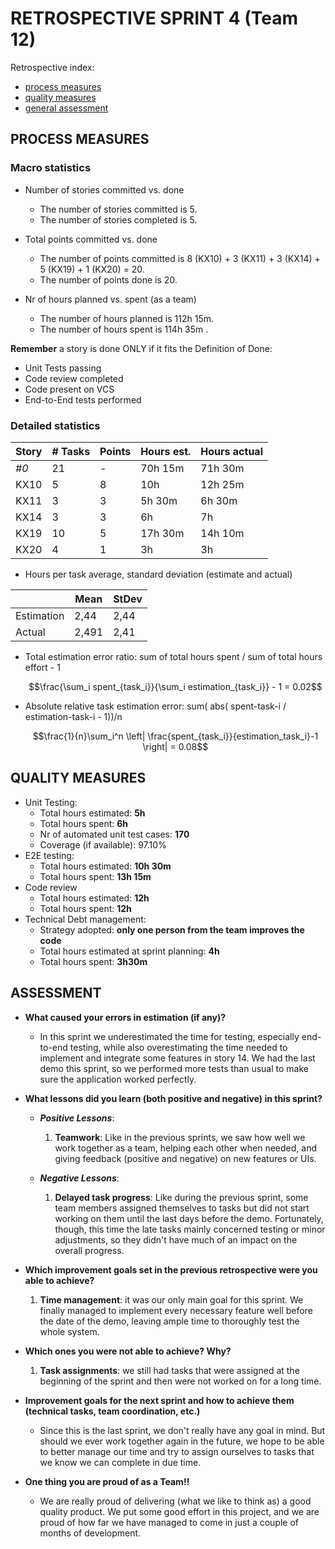 RETROSPECTIVE SPRINT 4 (Team 12)
=====================================

Retrospective index:

- [process measures](#process-measures)
- [quality measures](#quality-measures)
- [general assessment](#assessment)

## PROCESS MEASURES

### Macro statistics

- Number of stories committed vs. done 
  - The number of stories committed is 5.
  - The number of stories completed is 5.


- Total points committed vs. done
  - The number of points committed is 8 (KX10) + 3 (KX11) + 3 (KX14) + 5 (KX19) + 1 (KX20) = 20.
  - The number of points done is 20.


- Nr of hours planned vs. spent (as a team)

  - The number of hours planned is 112h 15m.
  - The number of hours spent is 114h 35m .

**Remember**  a story is done ONLY if it fits the Definition of Done:

- Unit Tests passing
- Code review completed
- Code present on VCS
- End-to-End tests performed

### Detailed statistics

| Story | # Tasks | Points | Hours est. | Hours actual |
|-------|---------|--------|------------|--------------|
| _#0_  | 21      | -      | 70h 15m    | 71h 30m      |
| KX10  | 5       | 8      | 10h        | 12h 25m      |
| KX11  | 3       | 3      | 5h 30m     | 6h 30m       |
| KX14  | 3       | 3      | 6h         | 7h           |
| KX19  | 10      | 5      | 17h 30m    | 14h 10m      | 
| KX20  | 4       | 1      | 3h         | 3h           |

- Hours per task average, standard deviation (estimate and actual)

|            | Mean  | StDev |
|------------|-------|-------|
| Estimation | 2,44  | 2,44  | 
| Actual     | 2,491 | 2,41  |

- Total estimation error ratio: sum of total hours spent / sum of total hours effort - 1

  $$\frac{\sum_i spent_{task_i}}{\sum_i estimation_{task_i}} - 1 = 0.02$$

- Absolute relative task estimation error: sum( abs( spent-task-i / estimation-task-i - 1))/n

  $$\frac{1}{n}\sum_i^n \left| \frac{spent_{task_i}}{estimation_task_i}-1 \right| = 0.08$$

## QUALITY MEASURES

- Unit Testing:
  - Total hours estimated: **5h**
  - Total hours spent: **6h**
  - Nr of automated unit test cases: **170**
  - Coverage (if available): 97.10%
- E2E testing:
  - Total hours estimated: **10h 30m**
  - Total hours spent: **13h 15m**
- Code review
  - Total hours estimated: **12h**
  - Total hours spent: **12h**
- Technical Debt management:
  - Strategy adopted: **only one person from the team improves the code**
  - Total hours estimated at sprint planning: **4h**
  - Total hours spent: **3h30m**

## ASSESSMENT

- **What caused your errors in estimation (if any)?**
  - In this sprint we underestimated the time for testing, especially end-to-end testing, while also overestimating the time needed to implement and integrate some features in story 14. We had the last demo this sprint, so we performed more tests than usual to make sure the application worked perfectly. 

- **What lessons did you learn (both positive and negative) in this sprint?**

  - ***Positive Lessons***:

    1. **Teamwork**: Like in the previous sprints, we saw how well we work together as a team, helping each other when needed, and giving feedback (positive and negative) on new features or UIs.

  - ***Negative Lessons***:

    1. **Delayed task progress**: Like during the previous sprint, some team members assigned themselves to tasks but did not start working on them until the last days before the demo. Fortunately, though, this time the late tasks mainly concerned testing or minor adjustments, so they didn't have much of an impact on the overall progress.


- **Which improvement goals set in the previous retrospective were you able to achieve?**

  1. **Time management**: it was our only main goal for this sprint. We finally managed to implement every necessary feature well before the date of the demo, leaving ample time to thoroughly test the whole system.


- **Which ones you were not able to achieve? Why?**

  1. **Task assignments**: we still had tasks that were assigned at the beginning of the sprint and then were not worked on for a long time.


- **Improvement goals for the next sprint and how to achieve them (technical tasks, team coordination, etc.)**

  - Since this is the last sprint, we don't really have any goal in mind. But should we ever work together again in the future, we hope to be able to better manage our time and try to assign ourselves to tasks that we know we can complete in due time.

- **One thing you are proud of as a Team!!**

  - We are really proud of delivering (what we like to think as) a good quality product. We put some good effort in this project, and we are proud of how far we have managed to come in just a couple of months of development.